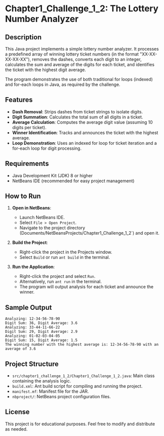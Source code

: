 # Chapter1_Challenge_1_2: The Lottery Number Analyzer

## Description
This Java project implements a simple lottery number analyzer. It processes a predefined array of winning lottery ticket numbers (in the format "XX-XX-XX-XX-XX"), removes the dashes, converts each digit to an integer, calculates the sum and average of the digits for each ticket, and identifies the ticket with the highest digit average.

The program demonstrates the use of both traditional for loops (indexed) and for-each loops in Java, as required by the challenge.

## Features
- **Dash Removal**: Strips dashes from ticket strings to isolate digits.
- **Digit Summation**: Calculates the total sum of all digits in a ticket.
- **Average Calculation**: Computes the average digit value (assuming 10 digits per ticket).
- **Winner Identification**: Tracks and announces the ticket with the highest average.
- **Loop Demonstration**: Uses an indexed for loop for ticket iteration and a for-each loop for digit processing.

## Requirements
- Java Development Kit (JDK) 8 or higher
- NetBeans IDE (recommended for easy project management)

## How to Run
1. **Open in NetBeans**:
   - Launch NetBeans IDE.
   - Select `File > Open Project`.
   - Navigate to the project directory (Documents/NetBeansProjects/Chapter1_Challenge_1_2`) and open it.

2. **Build the Project**:
   - Right-click the project in the Projects window.
   - Select `Build` or run `ant build` in the terminal.

3. **Run the Application**:
   - Right-click the project and select `Run`.
   - Alternatively, run `ant run` in the terminal.
   - The program will output analysis for each ticket and announce the winner.

## Sample Output
```
Analyzing: 12-34-56-78-90
Digit Sum: 36, Digit Average: 3.6
Analyzing: 33-44-11-66-22
Digit Sum: 29, Digit Average: 2.9
Analyzing: 01-02-03-04-05
Digit Sum: 15, Digit Average: 1.5
The winning number with the highest average is: 12-34-56-78-90 with an average of 3.6
```

## Project Structure
- `src/chapter1_challenge_1_2/Chapter1_Challenge_1_2.java`: Main class containing the analysis logic.
- `build.xml`: Ant build script for compiling and running the project.
- `manifest.mf`: Manifest file for the JAR.
- `nbproject/`: NetBeans project configuration files.

## License
This project is for educational purposes. Feel free to modify and distribute as needed.
